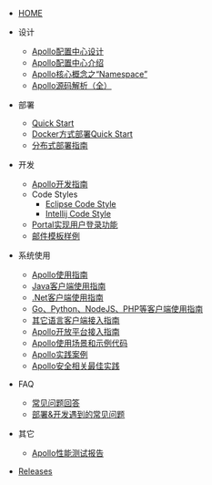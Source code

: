 - [HOME](zh/README.md)

- 设计

  - [Apollo配置中心设计](zh/design/apollo-design.md)
  - [Apollo配置中心介绍](zh/design/apollo-introduction.md)
  - [Apollo核心概念之“Namespace”](zh/design/apollo-core-concept-namespace.md)
  - [Apollo源码解析（全）](http://www.iocoder.cn/categories/Apollo/)

- 部署
  - [Quick Start](zh/deployment/quick-start.md)
  - [Docker方式部署Quick Start](zh/deployment/quick-start-docker.md)
  - [分布式部署指南](zh/deployment/distributed-deployment-guide.md)

- 开发
  - [Apollo开发指南](zh/development/apollo-development-guide.md)
  - Code Styles
    - [Eclipse Code Style](https://github.com/ctripcorp/apollo/blob/master/apollo-buildtools/style/eclipse-java-google-style.xml)
    - [Intellij Code Style](https://github.com/ctripcorp/apollo/blob/master/apollo-buildtools/style/intellij-java-google-style.xml)
  - [Portal实现用户登录功能](zh/development/portal-how-to-implement-user-login-function.md)
  - [邮件模板样例](zh/development/email-template-samples.md)

* 系统使用
    * [Apollo使用指南](zh/usage/apollo-user-guide.md)
    * [Java客户端使用指南](zh/usage/java-sdk-user-guide.md)
    * [.Net客户端使用指南](zh/usage/dotnet-sdk-user-guide.md)
    * [Go、Python、NodeJS、PHP等客户端使用指南](zh/usage/other-language-client-user-guide.md)
    * [其它语言客户端接入指南](zh/usage/third-party-sdks-user-guide.md)
    * [Apollo开放平台接入指南](zh/usage/apollo-open-api-platform.md)
    * [Apollo使用场景和示例代码](https://github.com/ctripcorp/apollo-use-cases)
    * [Apollo实践案例](zh/usage/apollo-user-practices.md)
    * [Apollo安全相关最佳实践](zh/usage/apollo-user-guide?id=_71-安全相关)

* FAQ
    * [常见问题回答](zh/faq/faq.md)
    * [部署&开发遇到的常见问题](zh/faq/common-issues-in-deployment-and-development-phase.md)

* 其它
   * [Apollo性能测试报告](zh/misc/apollo-benchmark.md)

- [Releases](https://github.com/ctripcorp/apollo/releases)